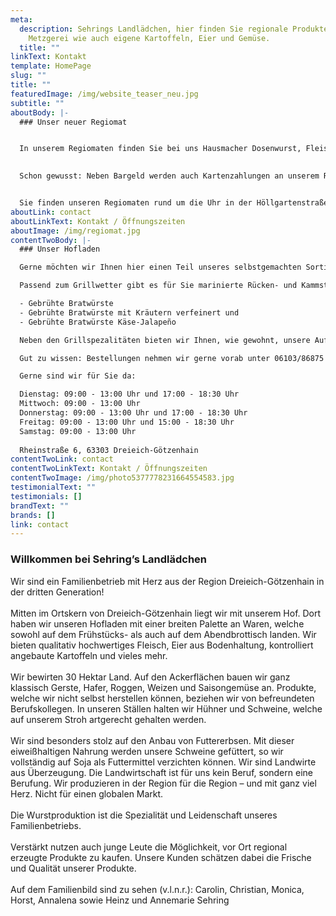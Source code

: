 ```yaml
---
meta:
  description: Sehrings Landlädchen, hier finden Sie regionale Produkte aus unserer
    Metzgerei wie auch eigene Kartoffeln, Eier und Gemüse.
  title: ""
linkText: Kontakt
template: HomePage
slug: ""
title: ""
featuredImage: /img/website_teaser_neu.jpg
subtitle: ""
aboutBody: |-
  ### Unser neuer Regiomat


  In unserem Regiomaten finden Sie bei uns Hausmacher Dosenwurst, Fleischwurst, drei verschiedene Sorten Bratwürste, Rindswürste, Gelbwurst und weitere Sorten Wurst, sowie Eier und Honig! Des Weiteren gibt es unsere mageren oder durchwachsenen Steaks zu kaufen. Hier ist für jeden etwas dabei.
   

  Schon gewusst: Neben Bargeld werden auch Kartenzahlungen an unserem Regiomaten akzeptiert.


  Sie finden unseren Regiomaten rund um die Uhr in der Höllgartenstraße 31 in Dreieich-Götzenhain.
aboutLink: contact
aboutLinkText: Kontakt / Öffnungszeiten
aboutImage: /img/regiomat.jpg
contentTwoBody: |-
  ### Unser Hofladen

  Gerne möchten wir Ihnen hier einen Teil unseres selbstgemachten Sortiments aus dem Hofladen vorstellen.

  Passend zum Grillwetter gibt es für Sie marinierte Rücken- und Kammsteaks sowie Filetsteaks, frische Bratwürste und leckere Grillfackeln sowie Spareribs (alles vom Schwein). Selbstverständlich haben wir auch unsere drei verschiedenen Sorten Grillwürste da:

  - Gebrühte Bratwürste
  - Gebrühte Bratwürste mit Kräutern verfeinert und
  - Gebrühte Bratwürste Käse-Jalapeño

  Neben den Grillspezalitäten bieten wir Ihnen, wie gewohnt, unsere Aufschnittwurst, rohen und gekochten Schinken, Fleischkäse (verschiedene Sorten), geräucherte Mettwürste (verschiedene Sorten), hausmacher Wurst und vieles mehr an. Auch die leckeren, selbstgemachten Salate, wie Fleischsalat und Kartoffelsalat, gibt es als Beilage für einen perfekten Grillabend bei uns zu kaufen.

  Gut zu wissen: Bestellungen nehmen wir gerne vorab unter 06103/86875 entgegen. Kartenzahlungen sind bei uns auch möglich. 

  Gerne sind wir für Sie da:

  Dienstag: 09:00 - 13:00 Uhr und 17:00 - 18:30 Uhr  
  Mittwoch: 09:00 - 13:00 Uhr  
  Donnerstag: 09:00 - 13:00 Uhr und 17:00 - 18:30 Uhr  
  Freitag: 09:00 - 13:00 Uhr und 15:00 - 18:30 Uhr  
  Samstag: 09:00 - 13:00 Uhr  
  
  Rheinstraße 6, 63303 Dreieich-Götzenhain
contentTwoLink: contact
contentTwoLinkText: Kontakt / Öffnungszeiten
contentTwoImage: /img/photo5377778231664554583.jpg
testimonialText: ""
testimonials: []
brandText: ""
brands: []
link: contact
---
```


### Willkommen bei Sehring’s Landlädchen

Wir sind ein Familienbetrieb mit Herz aus der Region Dreieich-Götzenhain in der dritten Generation!
<br />
<br />
Mitten im Ortskern von Dreieich-Götzenhain liegt wir mit unserem Hof. Dort haben wir unseren Hofladen mit einer breiten Palette an Waren, welche sowohl auf dem Frühstücks- als auch auf dem Abendbrottisch landen. Wir bieten qualitativ hochwertiges Fleisch, Eier aus Bodenhaltung, kontrolliert angebaute Kartoffeln und vieles mehr.
<br />
<br />
Wir bewirten 30 Hektar Land. Auf den Ackerflächen bauen wir ganz klassisch Gerste, Hafer, Roggen, Weizen und Saisongemüse an. Produkte, welche wir nicht selbst herstellen können, beziehen wir von befreundeten Berufskollegen. In unseren Ställen halten wir Hühner und Schweine, welche auf unserem Stroh artgerecht gehalten werden.
<br />
<br />
Wir sind besonders stolz auf den Anbau von Futtererbsen. Mit dieser eiweißhaltigen Nahrung werden unsere Schweine gefüttert, so wir vollständig auf Soja als Futtermittel verzichten können. Wir sind Landwirte aus Überzeugung. Die Landwirtschaft ist für uns kein Beruf, sondern eine Berufung. Wir produzieren in der Region für die Region – und mit ganz viel Herz. Nicht für einen globalen Markt. 
<br />
<br />
Die Wurstproduktion ist die Spezialität und Leidenschaft unseres Familienbetriebs.
<br />
<br />
Verstärkt nutzen auch junge Leute die Möglichkeit, vor Ort regional erzeugte Produkte zu kaufen. Unsere Kunden schätzen dabei die Frische und Qualität unserer Produkte.
<br />
<br />
Auf dem Familienbild sind zu sehen (v.l.n.r.): Carolin, Christian, Monica, Horst, Annalena sowie Heinz und Annemarie Sehring
